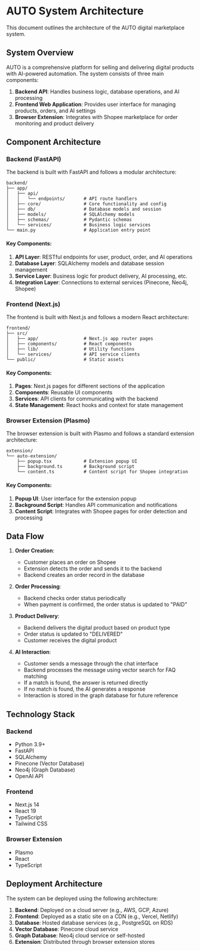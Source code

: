 # AUTO System Architecture

This document outlines the architecture of the AUTO digital marketplace system.

## System Overview

AUTO is a comprehensive platform for selling and delivering digital products with AI-powered automation. The system consists of three main components:

1. **Backend API**: Handles business logic, database operations, and AI processing
2. **Frontend Web Application**: Provides user interface for managing products, orders, and AI settings
3. **Browser Extension**: Integrates with Shopee marketplace for order monitoring and product delivery

## Component Architecture

### Backend (FastAPI)

The backend is built with FastAPI and follows a modular architecture:

```
backend/
├── app/
│   ├── api/
│   │   └── endpoints/       # API route handlers
│   ├── core/                # Core functionality and config
│   ├── db/                  # Database models and session
│   ├── models/              # SQLAlchemy models
│   ├── schemas/             # Pydantic schemas
│   └── services/            # Business logic services
└── main.py                  # Application entry point
```

#### Key Components:

1. **API Layer**: RESTful endpoints for user, product, order, and AI operations
2. **Database Layer**: SQLAlchemy models and database session management
3. **Service Layer**: Business logic for product delivery, AI processing, etc.
4. **Integration Layer**: Connections to external services (Pinecone, Neo4j, Shopee)

### Frontend (Next.js)

The frontend is built with Next.js and follows a modern React architecture:

```
frontend/
├── src/
│   ├── app/                 # Next.js app router pages
│   ├── components/          # React components
│   ├── lib/                 # Utility functions
│   └── services/            # API service clients
└── public/                  # Static assets
```

#### Key Components:

1. **Pages**: Next.js pages for different sections of the application
2. **Components**: Reusable UI components
3. **Services**: API clients for communicating with the backend
4. **State Management**: React hooks and context for state management

### Browser Extension (Plasmo)

The browser extension is built with Plasmo and follows a standard extension architecture:

```
extension/
└── auto-extension/
    ├── popup.tsx            # Extension popup UI
    ├── background.ts        # Background script
    └── content.ts           # Content script for Shopee integration
```

#### Key Components:

1. **Popup UI**: User interface for the extension popup
2. **Background Script**: Handles API communication and notifications
3. **Content Script**: Integrates with Shopee pages for order detection and processing

## Data Flow

1. **Order Creation**:
   - Customer places an order on Shopee
   - Extension detects the order and sends it to the backend
   - Backend creates an order record in the database

2. **Order Processing**:
   - Backend checks order status periodically
   - When payment is confirmed, the order status is updated to "PAID"

3. **Product Delivery**:
   - Backend delivers the digital product based on product type
   - Order status is updated to "DELIVERED"
   - Customer receives the digital product

4. **AI Interaction**:
   - Customer sends a message through the chat interface
   - Backend processes the message using vector search for FAQ matching
   - If a match is found, the answer is returned directly
   - If no match is found, the AI generates a response
   - Interaction is stored in the graph database for future reference

## Technology Stack

### Backend
- Python 3.9+
- FastAPI
- SQLAlchemy
- Pinecone (Vector Database)
- Neo4j (Graph Database)
- OpenAI API

### Frontend
- Next.js 14
- React 19
- TypeScript
- Tailwind CSS

### Browser Extension
- Plasmo
- React
- TypeScript

## Deployment Architecture

The system can be deployed using the following architecture:

1. **Backend**: Deployed on a cloud server (e.g., AWS, GCP, Azure)
2. **Frontend**: Deployed as a static site on a CDN (e.g., Vercel, Netlify)
3. **Database**: Hosted database services (e.g., PostgreSQL on RDS)
4. **Vector Database**: Pinecone cloud service
5. **Graph Database**: Neo4j cloud service or self-hosted
6. **Extension**: Distributed through browser extension stores
